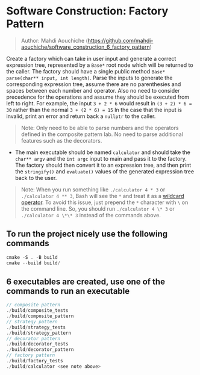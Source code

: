 # Software Construction: Factory Pattern

> Author: Mahdi Aouchiche (<https://github.com/mahdi-aouchiche/software_construction_6_factory_pattern>)

Create a factory which can take in user input and generate a correct expression tree, represented by a `Base*` root node which will be returned to the caller.
The factory should have a single public method `Base* parse(char** input, int length)`. Parse the inputs to generate the corresponding expression tree, assume there are no parenthesies and spaces between each number and operator. Also no need to consider precedence for the operations and assume they should be executed from left to right.
For example, the input `3 + 2 * 6` would result in `(3 + 2) * 6 = 30` rather than the normal `3 + (2 * 6) = 15` In the case that the input is invalid, print an error and return back a `nullptr` to the caller.

> Note: Only need to be able to parse numbers and the operators defined in the composite pattern lab. No need to parse additional features such as the decorators.

* The main executable should be named `calculator` and should take the `char** argv` and the `int argc` input to main and pass it to the factory. The factory should then convert it to an expression tree, and then print the `stringify()` and `evaluate()` values of the generated expression tree back to the user.

> Note: When you run something like `./calculator 4 * 3` or `./calculator 4 ** 3`, Bash will see the `*` and treat it as a [wildcard operator](https://tldp.org/LDP/GNU-Linux-Tools-Summary/html/x11655.htm).
To avoid this issue, just prepend the `*` character with `\` on the command line. So, you should run `./calculator 4 \* 3` or `./calculator 4 \*\* 3` instead of the commands above.

## To run the project nicely use the following commands

```c++
cmake -S . -B build
cmake --build build/
```

## 6 executables are created, use one of the commands to run an executable

```c++
// composite pattern
./build/composite_tests
./build/composite_pattern
// strategy pattern
./build/strategy_tests
./build/strategy_pattern
// decorator pattern
./build/decorator_tests
./build/decorator_pattern
// factory pattern
./build/factory_tests
./build/calculator <see note above>
```
